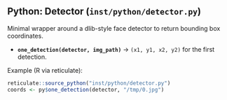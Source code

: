 ## Python: Detector (`inst/python/detector.py`)

Minimal wrapper around a dlib-style face detector to return bounding box coordinates.

- **`one_detection(detector, img_path)`** → `(x1, y1, x2, y2)` for the first detection.

Example (R via reticulate):

```r
reticulate::source_python("inst/python/detector.py")
coords <- py$one_detection(detector, "/tmp/0.jpg")
```


